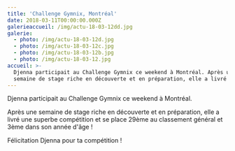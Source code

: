 ```yaml
---
title: 'Challenge Gymnix, Montréal'
date: 2018-03-11T00:00:00.000Z
galerieaccueil: /img/actu-18-03-12dd.jpg
galerie:
  - photo: /img/actu-18-03-12d.jpg
  - photo: /img/actu-18-03-12c.jpg
  - photo: /img/actu-18-03-12b.jpg
  - photo: /img/actu-18-03-12.jpg
accueil: >-
  Djenna participait au Challenge Gymnix ce weekend à Montréal. Après une
  semaine de stage riche en découverte et en préparation, elle a livré une
---
```

Djenna participait au Challenge Gymnix ce weekend à Montréal.

Après une semaine de stage riche en découverte et en préparation, elle a livré une superbe compétition et se place 29ème au classement général et 3ème dans son année d'âge !

Félicitation Djenna pour ta compétition !
